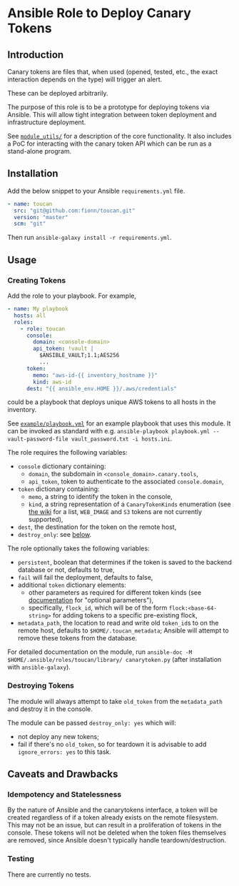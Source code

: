 # Ansible Role to Deploy Canary Tokens

## Introduction

Canary tokens are files that, when used (opened, tested, etc., the exact interaction depends on the type) will trigger an alert.

These can be deployed arbitrarily.

The purpose of this role is to be a prototype for deploying tokens via Ansible. This will allow tight integration between token deployment and infrastructure deployment.

See [`module_utils/`](module_utils) for a description of the core functionality. It also includes a PoC for interacting with the canary token API which can be run as a stand-alone program.

## Installation

Add the below snippet to your Ansible `requirements.yml` file.

```yaml
- name: toucan
  src: "git@github.com:fionn/toucan.git"
  version: "master"
  scm: "git"
```

Then run `ansible-galaxy install -r requirements.yml`.

## Usage

### Creating Tokens

Add the role to your playbook. For example,
```yaml
- name: My playbook
  hosts: all
  roles:
    - role: toucan
      console:
        domain: <console-domain>
        api_token: !vault |
          $ANSIBLE_VAULT;1.1;AES256
          ...
      token:
        memo: "aws-id-{{ inventory_hostname }}"
        kind: aws-id
      dest: "{{ ansible_env.HOME }}/.aws/credentials"
```
could be a playbook that deploys unique AWS tokens to all hosts in the inventory.

See [`example/playbook.yml`](example/playbook.yml) for an example playbook that uses this module.
It can be invoked as standard with e.g. `ansible-playbook playbook.yml --vault-password-file vault_password.txt -i hosts.ini`.

The role requires the following variables:
* `console` dictionary containing:
    * `domain`, the subdomain in `<console_domain>.canary.tools`,
    * `api_token`, token to authenticate to the associated `console.domain`,
* `token` dictionary containing:
    * `memo`, a string to identify the token in the console,
    * `kind`, a string representation of a `CanaryTokenKinds` enumeration (see [the wiki](../../wiki#types-of-tokens) for a list, `WEB_IMAGE` and `S3` tokens are not currently supported),
* `dest`, the destination for the token on the remote host,
* `destroy_only`: see [below](#destroying-tokens).

The role optionally takes the following variables:
* `persistent`, boolean that determines if the token is saved to the backend database or not, defaults to true,
* `fail` will fail the deployment, defaults to false,
* additional `token` dictionary elements:
    * other parameters as required for different token kinds (see [documentation](https://docs.canary.tools/canarytokens/actions.html#create-canarytoken) for "optional parameters"),
    * specifically, `flock_id`, which will be of the form `flock:<base-64-string>` for adding tokens to a specific pre-existing flock,
* `metadata_path`, the location to read and write old `token_id`s to on the remote host, defaults to `$HOME/.toucan_metadata`; Ansible will attempt to remove these tokens from the database.

For detailed documentation on the module, run `ansible-doc -M $HOME/.ansible/roles/toucan/library/ canarytoken.py` (after installation with `ansible-galaxy`).

### Destroying Tokens

The module will always attempt to take `old_token` from the `metadata_path` and destroy it in the console.

The module can be passed `destroy_only: yes` which will:
* not deploy any new tokens;
* fail if there's no `old_token`, so for teardown it is advisable to add `ignore_errors: yes` to this task.

## Caveats and Drawbacks

### Idempotency and Statelessness

By the nature of Ansible and the canarytokens interface, a token will be created regardless of if a token already exists on the remote filesystem.
This may not be an issue, but can result in a proliferation of tokens in the console.
These tokens will not be deleted when the token files themselves are removed, since Ansible doesn't typically handle teardown/destruction.

### Testing

There are currently no tests.
